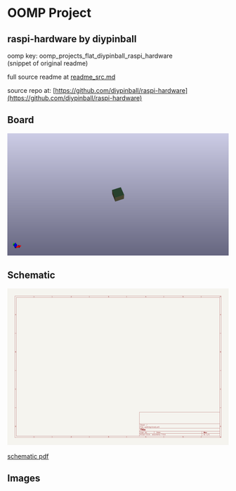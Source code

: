 # OOMP Project  
## raspi-hardware  by diypinball  
  
oomp key: oomp_projects_flat_diypinball_raspi_hardware  
(snippet of original readme)  
  
  
  full source readme at [readme_src.md](readme_src.md)  
  
source repo at: [https://github.com/diypinball/raspi-hardware](https://github.com/diypinball/raspi-hardware)  
## Board  
  
[![working_3d.png](working_3d_600.png)](working_3d.png)  
## Schematic  
  
[![working_schematic.png](working_schematic_600.png)](working_schematic.png)  
  
[schematic pdf](working_schematic.pdf)  
## Images  
